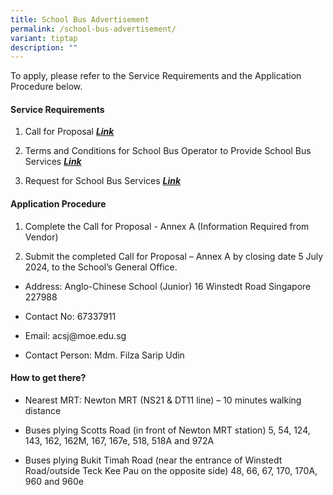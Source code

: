 ```yaml
---
title: School Bus Advertisement
permalink: /school-bus-advertisement/
variant: tiptap
description: ""
---
```

<p>To apply, please refer to the Service Requirements and the Application
Procedure below.</p>
<h4><strong>Service Requirements</strong></h4>
<ol data-tight="true" class="tight">
<li>
<p>Call for Proposal <strong><em><a href="/files/Call_for_Proposals__For_Single_Bus_Service__ACSJ.pdf" rel="noopener noreferrer nofollow" target="_blank">Link</a></em></strong>
</p>
</li>
<li>
<p>Terms and Conditions for School Bus Operator to Provide School Bus Services <strong><em><a href="/files/TC_for_School_Bus_Operator_to_Provide_School_Bus_Services__For_Single_Bus_Service__ACSJ.pdf" rel="noopener noreferrer nofollow" target="_blank">Link</a></em></strong>
</p>
</li>
<li>
<p>Request for School Bus Services <strong><em><a href="/files/Request_for_School_Bus_Service_and_TC_Governing_the_Requests_for_Services___For_Single_Bus_Service__ACSJ.pdf" rel="noopener noreferrer nofollow" target="_blank">Link</a></em></strong>
</p>
</li>
</ol>
<h4><strong>Application Procedure</strong></h4>
<ol data-tight="true" class="tight">
<li>
<p>Complete the Call for Proposal - Annex A (Information Required from Vendor)</p>
</li>
<li>
<p>Submit the completed Call for Proposal – Annex A by closing date 5 July
2024, to the School’s General Office.</p>
</li>
</ol>
<p></p>
<ul data-tight="true" class="tight">
<li>
<p>Address: Anglo-Chinese School (Junior) 16 Winstedt Road Singapore 227988</p>
</li>
<li>
<p>Contact No: 67337911</p>
</li>
<li>
<p>Email:&nbsp;<a rel="noopener noreferrer nofollow" target="_blank">acsj@moe.edu.sg</a>
</p>
</li>
<li>
<p>Contact Person: Mdm. Filza Sarip Udin</p>
</li>
</ul>
<h4><strong>How to get there?</strong></h4>
<ul data-tight="true" class="tight">
<li>
<p>Nearest MRT: Newton MRT (NS21 &amp; DT11 line) – 10 minutes walking distance</p>
</li>
<li>
<p>Buses plying Scotts Road (in front of Newton MRT station) 5, 54, 124,
143, 162, 162M, 167, 167e, 518, 518A and 972A</p>
</li>
<li>
<p>Buses plying Bukit Timah Road (near the entrance of Winstedt Road/outside
Teck Kee Pau on the opposite side) 48, 66, 67, 170, 170A, 960 and 960e</p>
</li>
</ul>
<p></p>
